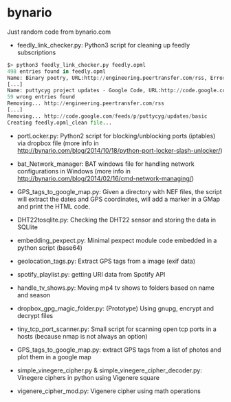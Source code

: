 bynario
=======
Just random code from bynario.com

*  feedly_link_checker.py: Python3 script for cleaning up feedly subscriptions

  ```python
  $> python3 feedly_link_checker.py feedly.opml
  498 entries found in feedly.opml
  Name: Binary poetry, URL:http://engineering.peertransfer.com/rss, Error Code:404
  [...]
  Name: puttycyg project updates - Google Code, URL:http://code.google.com/feeds/p/puttycyg/updates/basic, Error Code:404
  59 wrong entries found
  Removing... http://engineering.peertransfer.com/rss
  [...]
  Removing... http://code.google.com/feeds/p/puttycyg/updates/basic
  Creating feedly.opml_clean file...
  ``` 

* portLocker.py: Python2 script for blocking/unblocking ports (iptables) via dropbox file (more info in http://bynario.com/blog/2014/10/18/python-port-locker-slash-unlocker/)

* bat_Network_manager: BAT windows file for handling network configurations in Windows (more info in http://bynario.com/blog/2014/02/16/cmd-network-managing/)

* GPS_tags_to_google_map.py: Given a directory with NEF files, the script will extract the dates and GPS coordinates, will add a marker in a GMap and print the HTML code.

* DHT22tosqlite.py: Checking the DHT22 sensor and storing the data in SQLlite

* embedding_pexpect.py: Minimal pexpect module code embedded in a python script (base64)

* geolocation_tags.py: Extract GPS tags from a image (exif data)

* spotify_playlist.py: getting URI data from Spotify API 

* handle_tv_shows.py: Moving mp4 tv shows to folders based on name and season

* dropbox_gpg_magic_folder.py: (Prototype) Using gnupg, encrypt and decrypt files 

*	tiny_tcp_port_scanner.py: Small script for scanning open tcp ports in a hosts (because nmap is not always an option)

* GPS_tags_to_google_map.py: extract GPS tags from a list of photos and plot them in a google map

* simple_vinegere_cipher.py & simple_vinegere_cipher_decoder.py: Vinegere ciphers in python using Vigenere square

* vigenere_cipher_mod.py: Vigenere cipher using math operations
